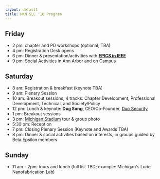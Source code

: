 ```yaml
---
layout: default
title: HKN SLC '16 Program
---
```


Friday
-----
 - 2 pm: chapter and PD workshops (optional; TBA)
 - 4 pm: Registration Desk opens
 - 6 pm: Dinner & presentation/activities with <a href="http://www.ieee.org/education_careers/education/preuniversity/epics_high.html" target="_blank">**EPICS in IEEE**</a>
 - 9 pm: Social Activities in Ann Arbor and on Campus

Saturday
--------
 - 8 am: Registration & breakfast (keynote TBA)
 - 9 am: Plenary Session  
 - 10 am: Breakout sessions, 4 tracks: Chapter Development, Professional Development, Technical, and Society/Policy
 - 12 pm: Lunch & keynote: **Dug Song**, CEO/Co-Founder, [Duo Security](https://duo.com/)
 - 1 pm: Breakout sessions
 - 3 pm: [Michigan Stadium](https://en.wikipedia.org/wiki/Michigan_Stadium) tour & group photo
 - 5:30 pm: Reception
 - 7 pm: Closing Plenary Session (Keynote and Awards TBA)
 - 8 pm: Dinner & social activities based on interests, in groups guided by Beta Epsilon members

Sunday
------
 - 11 am - 2pm: tours and lunch (full list TBD; example: Michigan's Lurie Nanofabrication Lab)
